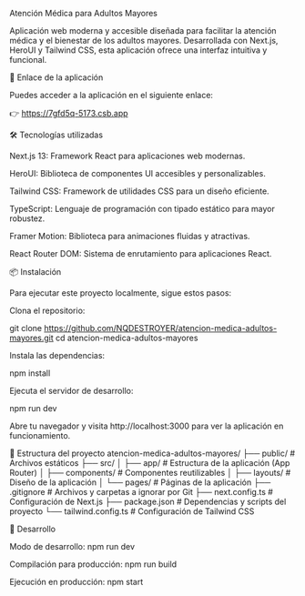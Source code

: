 Atención Médica para Adultos Mayores

Aplicación web moderna y accesible diseñada para facilitar la atención médica y el bienestar de los adultos mayores. Desarrollada con Next.js, HeroUI y Tailwind CSS, esta aplicación ofrece una interfaz intuitiva y funcional.

🚀 Enlace de la aplicación

Puedes acceder a la aplicación en el siguiente enlace:

👉 https://7gfd5q-5173.csb.app

🛠️ Tecnologías utilizadas

Next.js 13: Framework React para aplicaciones web modernas.

HeroUI: Biblioteca de componentes UI accesibles y personalizables.

Tailwind CSS: Framework de utilidades CSS para un diseño eficiente.

TypeScript: Lenguaje de programación con tipado estático para mayor robustez.

Framer Motion: Biblioteca para animaciones fluidas y atractivas.

React Router DOM: Sistema de enrutamiento para aplicaciones React.

📦 Instalación

Para ejecutar este proyecto localmente, sigue estos pasos:

Clona el repositorio:

git clone https://github.com/NQDESTROYER/atencion-medica-adultos-mayores.git
cd atencion-medica-adultos-mayores


Instala las dependencias:

npm install


Ejecuta el servidor de desarrollo:

npm run dev


Abre tu navegador y visita http://localhost:3000
 para ver la aplicación en funcionamiento.

📄 Estructura del proyecto
atencion-medica-adultos-mayores/
├── public/               # Archivos estáticos
├── src/
│   ├── app/              # Estructura de la aplicación (App Router)
│   ├── components/       # Componentes reutilizables
│   ├── layouts/          # Diseño de la aplicación
│   └── pages/            # Páginas de la aplicación
├── .gitignore            # Archivos y carpetas a ignorar por Git
├── next.config.ts        # Configuración de Next.js
├── package.json          # Dependencias y scripts del proyecto
└── tailwind.config.ts    # Configuración de Tailwind CSS

🧪 Desarrollo

Modo de desarrollo: npm run dev

Compilación para producción: npm run build

Ejecución en producción: npm start
